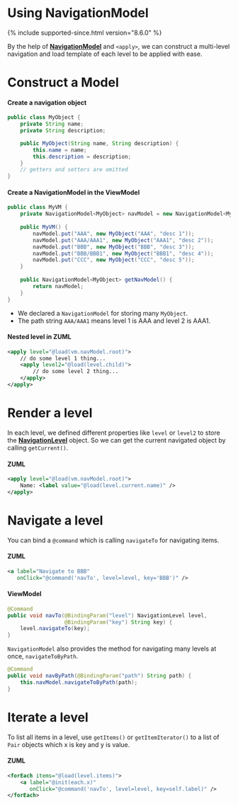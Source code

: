 # Using NavigationModel
{% include supported-since.html version="8.6.0" %}

By the help of **[NavigationModel](http://www.zkoss.org/javadoc/latest/zk/org/zkoss/zuti/zul/NavigationModel.html)** and `<apply>`, we can construct a multi-level navigation and load template of each level to be applied with ease.

Construct a Model
=================

#### Create a navigation object
```java
public class MyObject {
    private String name;
    private String description;

    public MyObject(String name, String description) {
        this.name = name;
        this.description = description;
    }
    // getters and setters are omitted
}
```

#### Create a NavigationModel in the ViewModel
```java
public class MyVM {
    private NavigationModel<MyObject> navModel = new NavigationModel<MyObject>();
 
    public MyVM() {
        navModel.put("AAA", new MyObject("AAA", "desc 1"));
        navModel.put("AAA/AAA1", new MyObject("AAA1", "desc 2"));
        navModel.put("BBB", new MyObject("BBB", "desc 3"));
        navModel.put("BBB/BBB1", new MyObject("BBB1", "desc 4"));
        navModel.put("CCC", new MyObject("CCC", "desc 5"));
    }
 
    public NavigationModel<MyObject> getNavModel() {
        return navModel;
    }
}
```
- We declared a `NavigationModel` for storing many `MyObject`.
- The path string `AAA/AAA1` means level 1 is AAA and level 2 is AAA1.

#### Nested level in ZUML
```xml
<apply level="@load(vm.navModel.root)">
    // do some level 1 thing...
    <apply level2="@load(level.child)">
        // do some level 2 thing...
    </apply>
</apply>
```

Render a level
==============

In each level, we defined different properties like `level` or `level2` to store the **[NavigationLevel](http://www.zkoss.org/javadoc/latest/zk/org/zkoss/zuti/zul/NavigationLevel.html)** object. So we can get the current navigated object by calling `getCurrent()`.

#### ZUML
```xml
<apply level="@load(vm.navModel.root)">
    Name: <label value="@load(level.current.name)" />
</apply>
```

Navigate a level
================

You can bind a `@command` which is calling `navigateTo` for navigating items.

#### ZUML
```xml
<a label="Navigate to BBB"
   onClick="@command('navTo', level=level, key='BBB')" />
```

#### ViewModel
```java
@Command
public void navTo(@BindingParam("level") NavigationLevel level,
                  @BindingParam("key") String key) {
    level.navigateTo(key);
}
```

`NavigationModel` also provides the method for navigating many levels at once, `navigateToByPath`.

```java
@Command
public void navByPath(@BindingParam("path") String path) {
    this.navModel.navigateToByPath(path);
}
```

Iterate a level
===============

To list all items in a level, use `getItems()` or `getItemIterator()` to a list of `Pair` objects which x is key and y is value.

#### ZUML
```xml
<forEach items="@load(level.items)">
    <a label="@init(each.x)"
       onClick="@command('navTo', level=level, key=self.label)" />
</forEach>
```